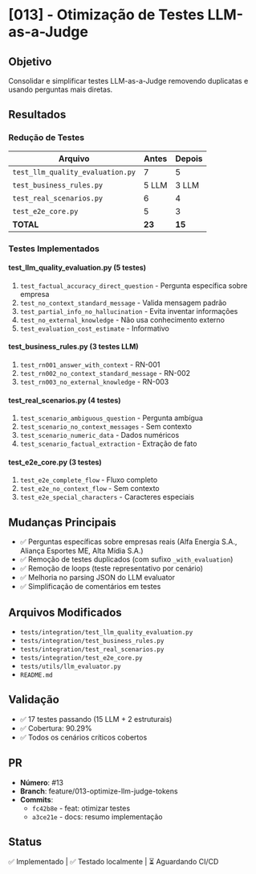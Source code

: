 # [013] - Otimização de Testes LLM-as-a-Judge

## Objetivo

Consolidar e simplificar testes LLM-as-a-Judge removendo duplicatas e usando perguntas mais diretas.

## Resultados

### Redução de Testes
| Arquivo | Antes | Depois |
|---------|-------|--------|
| `test_llm_quality_evaluation.py` | 7 | 5 |
| `test_business_rules.py` | 5 LLM | 3 LLM |
| `test_real_scenarios.py` | 6 | 4 |
| `test_e2e_core.py` | 5 | 3 |
| **TOTAL** | **23** | **15** |

### Testes Implementados

#### test_llm_quality_evaluation.py (5 testes)
1. `test_factual_accuracy_direct_question` - Pergunta específica sobre empresa
2. `test_no_context_standard_message` - Valida mensagem padrão
3. `test_partial_info_no_hallucination` - Evita inventar informações
4. `test_no_external_knowledge` - Não usa conhecimento externo
5. `test_evaluation_cost_estimate` - Informativo

#### test_business_rules.py (3 testes LLM)
1. `test_rn001_answer_with_context` - RN-001
2. `test_rn002_no_context_standard_message` - RN-002
3. `test_rn003_no_external_knowledge` - RN-003

#### test_real_scenarios.py (4 testes)
1. `test_scenario_ambiguous_question` - Pergunta ambígua
2. `test_scenario_no_context_messages` - Sem contexto
3. `test_scenario_numeric_data` - Dados numéricos
4. `test_scenario_factual_extraction` - Extração de fato

#### test_e2e_core.py (3 testes)
1. `test_e2e_complete_flow` - Fluxo completo
2. `test_e2e_no_context_flow` - Sem contexto
3. `test_e2e_special_characters` - Caracteres especiais

## Mudanças Principais

- ✅ Perguntas específicas sobre empresas reais (Alfa Energia S.A., Aliança Esportes ME, Alta Mídia S.A.)
- ✅ Remoção de testes duplicados (com sufixo `_with_evaluation`)
- ✅ Remoção de loops (teste representativo por cenário)
- ✅ Melhoria no parsing JSON do LLM evaluator
- ✅ Simplificação de comentários em testes

## Arquivos Modificados

- `tests/integration/test_llm_quality_evaluation.py`
- `tests/integration/test_business_rules.py`
- `tests/integration/test_real_scenarios.py`
- `tests/integration/test_e2e_core.py`
- `tests/utils/llm_evaluator.py`
- `README.md`

## Validação

- ✅ 17 testes passando (15 LLM + 2 estruturais)
- ✅ Cobertura: 90.29%
- ✅ Todos os cenários críticos cobertos

## PR

- **Número**: #13
- **Branch**: feature/013-optimize-llm-judge-tokens
- **Commits**:
  - `fc42b8e` - feat: otimizar testes
  - `a3ce21e` - docs: resumo implementação

## Status

✅ Implementado | ✅ Testado localmente | ⏳ Aguardando CI/CD
